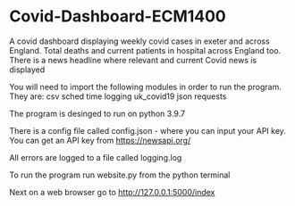 # Covid-Dashboard-ECM1400
A covid dashboard displaying weekly covid cases in exeter and across England. Total deaths and current patients in hospital across England too. There is a news headline where relevant and current Covid news is displayed




You will need to import the following modules in order to run the program.  They are:
csv 
sched
time
logging
uk_covid19
json
requests



The program is desinged to run on python 3.9.7

There is a config file called config.json -  where you can input your API key. You can get an API key from https://newsapi.org/

All errors are logged to a file called logging.log



To run the program run website.py from the python terminal

Next on a web browser go to http://127.0.0.1:5000/index 




